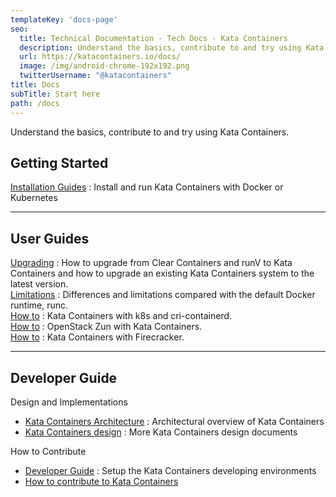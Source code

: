 ```yaml
---
templateKey: 'docs-page'
seo:
  title: Technical Documentation - Tech Docs - Kata Containers
  description: Understand the basics, contribute to and try using Kata Containers.
  url: https://katacontainers.io/docs/
  image: /img/android-chrome-192x192.png
  twitterUsername: "@katacontainers"
title: Docs
subTitle: Start here
path: /docs
---
```


Understand the basics, contribute to and try using Kata Containers.

## Getting Started

[Installation Guides](https://github.com/kata-containers/documentation/tree/master/install) : Install and run Kata Containers with Docker or Kubernetes

---

## User Guides

[Upgrading](https://github.com/kata-containers/documentation/blob/master/Upgrading.md) : How to upgrade from Clear Containers and runV to Kata Containers and how to upgrade an existing Kata Containers system to the latest version.  
[Limitations](https://github.com/kata-containers/documentation/blob/master/Limitations.md) : Differences and limitations compared with the default Docker runtime, runc.  
[How to](https://github.com/kata-containers/documentation/blob/master/how-to/how-to-use-k8s-with-cri-containerd-and-kata.md) : Kata Containers with k8s and cri-containerd.  
[How to](https://github.com/kata-containers/documentation/blob/master/use-cases/zun_kata.md) : OpenStack Zun with Kata Containers.  
[How to](https://github.com/kata-containers/documentation/wiki/Initial-release-of-Kata-Containers-with-Firecracker-support) : Kata Containers with Firecracker.


---

## Developer Guide

Design and Implementations

* [Kata Containers Architecture](https://github.com/kata-containers/documentation/blob/master/design/architecture.md) : Architectural overview of Kata Containers
* [Kata Containers design](https://github.com/kata-containers/documentation/tree/master/design) : More Kata Containers design documents

How to Contribute

* [Developer Guide](https://github.com/kata-containers/documentation/blob/master/Developer-Guide.md) : Setup the Kata Containers developing environments
* [How to contribute to Kata Containers](https://github.com/kata-containers/community/blob/master/CONTRIBUTING.md)
